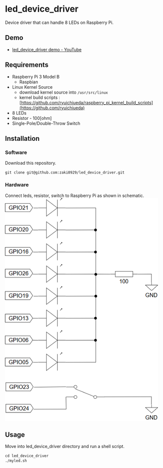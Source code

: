# led_device_driver
Device driver that can handle 8 LEDs on Raspberry Pi.

## Demo
* [led_device_driver demo - YouTube](https://youtu.be/C0My8v6srMk)

## Requirements
* Raspberry Pi 3 Model B
  * Raspbian
* Linux Kernel Source
  * download kernel source into `/usr/src/linux`
  * kernel build scripts : [https://github.com/ryuichiueda/raspberry_pi_kernel_build_scripts](https://github.com/ryuichiueda)
* 8 LEDs
* Resistor - 100[ohm]
* Single-Pole/Double-Throw Switch

## Installation
### Software
Download this repository.
```
git clone git@github.com:zaki0929/led_device_driver.git
```
### Hardware
Connect leds, resistor, switch to Raspberry Pi as shown in schematic.
![](./docs/images/led.png)

## Usage
Move into led_device_driver directory and run a shell script.
```
cd led_device_driver
./myled.sh
```
